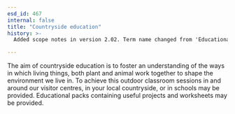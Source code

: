 ```yaml
---
esd_id: 467
internal: false
title: "Countryside education"
history: >-
  Added scope notes in version 2.02. Term name changed from 'Educational packs' to 'Countryside - educational packs' in version 3.00. Name changed to 'Countryside education' in version 4.00.

---
```


The aim of countryside education is to foster an understanding of the ways in which living things, both plant and animal work together to shape the environment we live in.  To achieve this  outdoor classroom sessions in and around our visitor centres, in your local countryside, or in schools may be provided.   Educational packs containing useful projects and worksheets may be provided.

